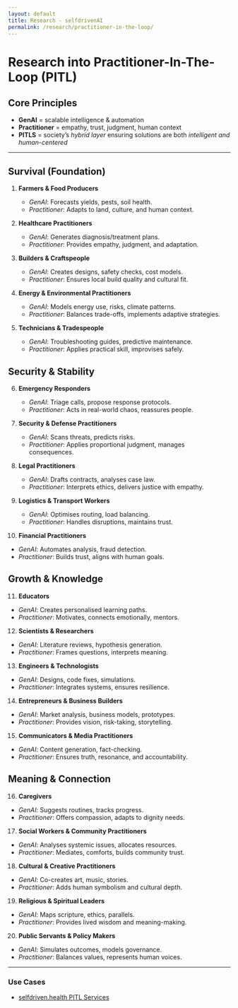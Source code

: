 ```yaml
---
layout: default
title: Research - selfdrivenAI
permalink: /research/practitioner-in-the-loop/
---
```


# Research into Practitioner-In-The-Loop (PITL)

## Core Principles
- **GenAI** = scalable intelligence & automation  
- **Practitioner** = empathy, trust, judgment, human context  
- **PITLS** = society’s *hybrid layer* ensuring solutions are both *intelligent and human-centered* 

---

## Survival (Foundation)
1. **Farmers & Food Producers**  
   - *GenAI*: Forecasts yields, pests, soil health.  
   - *Practitioner*: Adapts to land, culture, and human context.  

2. **Healthcare Practitioners**  
   - *GenAI*: Generates diagnosis/treatment plans.  
   - *Practitioner*: Provides empathy, judgment, and adaptation.  

3. **Builders & Craftspeople**  
   - *GenAI*: Creates designs, safety checks, cost models.  
   - *Practitioner*: Ensures local build quality and cultural fit.  

4. **Energy & Environmental Practitioners**  
   - *GenAI*: Models energy use, risks, climate patterns.  
   - *Practitioner*: Balances trade-offs, implements adaptive strategies.  

5. **Technicians & Tradespeople**  
   - *GenAI*: Troubleshooting guides, predictive maintenance.  
   - *Practitioner*: Applies practical skill, improvises safely.  

## Security & Stability
6. **Emergency Responders**  
   - *GenAI*: Triage calls, propose response protocols.  
   - *Practitioner*: Acts in real-world chaos, reassures people.  

7. **Security & Defense Practitioners**  
   - *GenAI*: Scans threats, predicts risks.  
   - *Practitioner*: Applies proportional judgment, manages consequences.  

8. **Legal Practitioners**  
   - *GenAI*: Drafts contracts, analyses case law.  
   - *Practitioner*: Interprets ethics, delivers justice with empathy.  

9. **Logistics & Transport Workers**  
   - *GenAI*: Optimises routing, load balancing.  
   - *Practitioner*: Handles disruptions, maintains trust.  

10. **Financial Practitioners**  
   - *GenAI*: Automates analysis, fraud detection.  
   - *Practitioner*: Builds trust, aligns with human goals.  

## Growth & Knowledge
11. **Educators**  
   - *GenAI*: Creates personalised learning paths.  
   - *Practitioner*: Motivates, connects emotionally, mentors.  

12. **Scientists & Researchers**  
   - *GenAI*: Literature reviews, hypothesis generation.  
   - *Practitioner*: Frames questions, interprets meaning.  

13. **Engineers & Technologists**  
   - *GenAI*: Designs, code fixes, simulations.  
   - *Practitioner*: Integrates systems, ensures resilience.  

14. **Entrepreneurs & Business Builders**  
   - *GenAI*: Market analysis, business models, prototypes.  
   - *Practitioner*: Provides vision, risk-taking, storytelling.  

15. **Communicators & Media Practitioners**  
   - *GenAI*: Content generation, fact-checking.  
   - *Practitioner*: Ensures truth, resonance, and accountability.  

## Meaning & Connection
16. **Caregivers**  
   - *GenAI*: Suggests routines, tracks progress.  
   - *Practitioner*: Offers compassion, adapts to dignity needs.  

17. **Social Workers & Community Practitioners**  
   - *GenAI*: Analyses systemic issues, allocates resources.  
   - *Practitioner*: Mediates, comforts, builds community trust.  

18. **Cultural & Creative Practitioners**  
   - *GenAI*: Co-creates art, music, stories.  
   - *Practitioner*: Adds human symbolism and cultural depth.  

19. **Religious & Spiritual Leaders**  
   - *GenAI*: Maps scripture, ethics, parallels.  
   - *Practitioner*: Provides lived wisdom and meaning-making.  

20. **Public Servants & Policy Makers**  
   - *GenAI*: Simulates outcomes, models governance.  
   - *Practitioner*: Balances values, represents human voices.  

--- 

### Use Cases
- [selfdriven.health PITL Services](https://www.selfdriven.health/practitioner-in-the-loop-services/)
